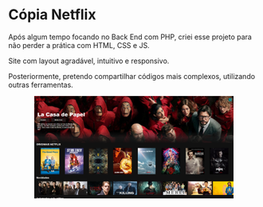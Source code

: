 # Cópia Netflix

Após algum tempo focando no Back End com PHP, criei esse projeto para não perder a prática com HTML, CSS e JS.

Site com layout agradável, intuitivo e responsivo.

Posteriormente, pretendo compartilhar códigos mais complexos, utilizando outras ferramentas.

<p align="center">
 <img src="imagens/to_readme/layout1.png" alt="" width="400">
</p>

<p align="center">
 <img src="imagens/to_readme/21.png" alt="" width="400">
</p>
